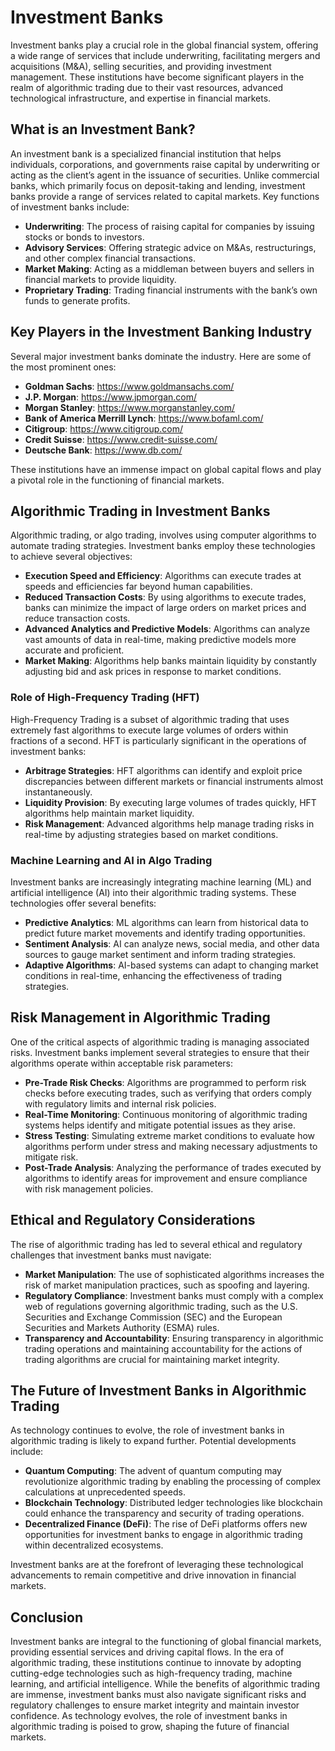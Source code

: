 # Investment Banks

Investment banks play a crucial role in the global financial system, offering a wide range of services that include underwriting, facilitating mergers and acquisitions (M&A), selling securities, and providing investment management. These institutions have become significant players in the realm of algorithmic trading due to their vast resources, advanced technological infrastructure, and expertise in financial markets.

## What is an Investment Bank?

An investment bank is a specialized financial institution that helps individuals, corporations, and governments raise capital by underwriting or acting as the client’s agent in the issuance of securities. Unlike commercial banks, which primarily focus on deposit-taking and lending, investment banks provide a range of services related to capital markets. Key functions of investment banks include:

- **Underwriting**: The process of raising capital for companies by issuing stocks or bonds to investors.
- **Advisory Services**: Offering strategic advice on M&As, restructurings, and other complex financial transactions.
- **Market Making**: Acting as a middleman between buyers and sellers in financial markets to provide liquidity.
- **Proprietary Trading**: Trading financial instruments with the bank’s own funds to generate profits.

## Key Players in the Investment Banking Industry

Several major investment banks dominate the industry. Here are some of the most prominent ones:

- **Goldman Sachs**: https://www.goldmansachs.com/
- **J.P. Morgan**: https://www.jpmorgan.com/
- **Morgan Stanley**: https://www.morganstanley.com/
- **Bank of America Merrill Lynch**: https://www.bofaml.com/
- **Citigroup**: https://www.citigroup.com/
- **Credit Suisse**: https://www.credit-suisse.com/
- **Deutsche Bank**: https://www.db.com/

These institutions have an immense impact on global capital flows and play a pivotal role in the functioning of financial markets.

## Algorithmic Trading in Investment Banks

Algorithmic trading, or algo trading, involves using computer algorithms to automate trading strategies. Investment banks employ these technologies to achieve several objectives:

- **Execution Speed and Efficiency**: Algorithms can execute trades at speeds and efficiencies far beyond human capabilities.
- **Reduced Transaction Costs**: By using algorithms to execute trades, banks can minimize the impact of large orders on market prices and reduce transaction costs.
- **Advanced Analytics and Predictive Models**: Algorithms can analyze vast amounts of data in real-time, making predictive models more accurate and proficient.
- **Market Making**: Algorithms help banks maintain liquidity by constantly adjusting bid and ask prices in response to market conditions.

### Role of High-Frequency Trading (HFT)

High-Frequency Trading is a subset of algorithmic trading that uses extremely fast algorithms to execute large volumes of orders within fractions of a second. HFT is particularly significant in the operations of investment banks:

- **Arbitrage Strategies**: HFT algorithms can identify and exploit price discrepancies between different markets or financial instruments almost instantaneously.
- **Liquidity Provision**: By executing large volumes of trades quickly, HFT algorithms help maintain market liquidity.
- **Risk Management**: Advanced algorithms help manage trading risks in real-time by adjusting strategies based on market conditions.

### Machine Learning and AI in Algo Trading

Investment banks are increasingly integrating machine learning (ML) and artificial intelligence (AI) into their algorithmic trading systems. These technologies offer several benefits:

- **Predictive Analytics**: ML algorithms can learn from historical data to predict future market movements and identify trading opportunities.
- **Sentiment Analysis**: AI can analyze news, social media, and other data sources to gauge market sentiment and inform trading strategies.
- **Adaptive Algorithms**: AI-based systems can adapt to changing market conditions in real-time, enhancing the effectiveness of trading strategies.

## Risk Management in Algorithmic Trading

One of the critical aspects of algorithmic trading is managing associated risks. Investment banks implement several strategies to ensure that their algorithms operate within acceptable risk parameters:

- **Pre-Trade Risk Checks**: Algorithms are programmed to perform risk checks before executing trades, such as verifying that orders comply with regulatory limits and internal risk policies.
- **Real-Time Monitoring**: Continuous monitoring of algorithmic trading systems helps identify and mitigate potential issues as they arise.
- **Stress Testing**: Simulating extreme market conditions to evaluate how algorithms perform under stress and making necessary adjustments to mitigate risk.
- **Post-Trade Analysis**: Analyzing the performance of trades executed by algorithms to identify areas for improvement and ensure compliance with risk management policies.

## Ethical and Regulatory Considerations

The rise of algorithmic trading has led to several ethical and regulatory challenges that investment banks must navigate:

- **Market Manipulation**: The use of sophisticated algorithms increases the risk of market manipulation practices, such as spoofing and layering.
- **Regulatory Compliance**: Investment banks must comply with a complex web of regulations governing algorithmic trading, such as the U.S. Securities and Exchange Commission (SEC) and the European Securities and Markets Authority (ESMA) rules.
- **Transparency and Accountability**: Ensuring transparency in algorithmic trading operations and maintaining accountability for the actions of trading algorithms are crucial for maintaining market integrity.

## The Future of Investment Banks in Algorithmic Trading

As technology continues to evolve, the role of investment banks in algorithmic trading is likely to expand further. Potential developments include:

- **Quantum Computing**: The advent of quantum computing may revolutionize algorithmic trading by enabling the processing of complex calculations at unprecedented speeds.
- **Blockchain Technology**: Distributed ledger technologies like blockchain could enhance the transparency and security of trading operations.
- **Decentralized Finance (DeFi)**: The rise of DeFi platforms offers new opportunities for investment banks to engage in algorithmic trading within decentralized ecosystems.

Investment banks are at the forefront of leveraging these technological advancements to remain competitive and drive innovation in financial markets.

## Conclusion

Investment banks are integral to the functioning of global financial markets, providing essential services and driving capital flows. In the era of algorithmic trading, these institutions continue to innovate by adopting cutting-edge technologies such as high-frequency trading, machine learning, and artificial intelligence. While the benefits of algorithmic trading are immense, investment banks must also navigate significant risks and regulatory challenges to ensure market integrity and maintain investor confidence. As technology evolves, the role of investment banks in algorithmic trading is poised to grow, shaping the future of financial markets.